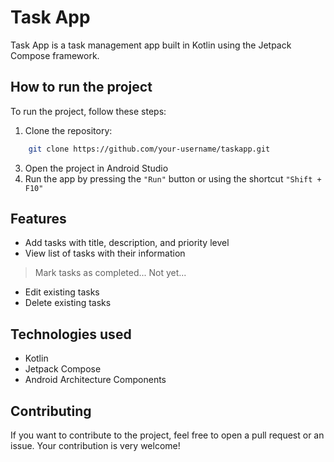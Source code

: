 # Task App

Task App is a task management app built in Kotlin using the Jetpack Compose framework.

## How to run the project

To run the project, follow these steps:

1.  Clone the repository: 
``` bash 
    git clone https://github.com/your-username/taskapp.git
```
3.  Open the project in Android Studio
4.  Run the app by pressing the `"Run"` button or using the shortcut `"Shift + F10"`

## Features

-   Add tasks with title, description, and priority level
-   View list of tasks with their information
>   Mark tasks as completed... Not yet...
-   Edit existing tasks
-   Delete existing tasks

## Technologies used

-   Kotlin
-   Jetpack Compose
-   Android Architecture Components

## Contributing

If you want to contribute to the project, feel free to open a pull request or an issue. Your contribution is very welcome!
